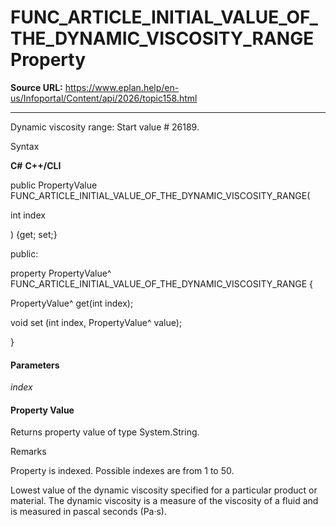 # FUNC_ARTICLE_INITIAL_VALUE_OF_THE_DYNAMIC_VISCOSITY_RANGE Property

**Source URL:** https://www.eplan.help/en-us/Infoportal/Content/api/2026/topic158.html

---

Dynamic viscosity range: Start value # 26189.

Syntax

**C#**
**C++/CLI**


public PropertyValue FUNC_ARTICLE_INITIAL_VALUE_OF_THE_DYNAMIC_VISCOSITY_RANGE( 

   int index

) {get; set;}

public:

property PropertyValue^ FUNC_ARTICLE_INITIAL_VALUE_OF_THE_DYNAMIC_VISCOSITY_RANGE {

   PropertyValue^ get(int index);

   void set (int index, PropertyValue^ value);

}


#### Parameters

*index*

#### Property Value

Returns property value of type System.String.

Remarks

Property is indexed. Possible indexes are from 1 to 50.

Lowest value of the dynamic viscosity specified for a particular product or material. The dynamic viscosity is a measure of the viscosity of a fluid and is measured in pascal seconds (Pa·s).

